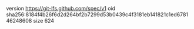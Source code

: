 version https://git-lfs.github.com/spec/v1
oid sha256:8184f4b26f6d2d264bf2b7299d53b0439c4f3181eb141821c1ed678146248608
size 624
